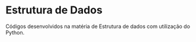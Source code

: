 # Estrutura de Dados
 Códigos desenvolvidos na matéria de Estrutura de dados com utilização do Python.
